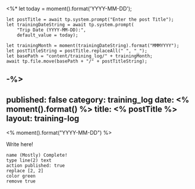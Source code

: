 <%* 
	let today = moment().format('YYYY-MM-DD');

	
	let postTitle = await tp.system.prompt("Enter the post Title");
	let trainingDateString = await tp.system.prompt(
		"Trip Date (YYYY-MM-DD):", 
		default_value = today);
		
	let trainingMonth = moment(trainingDateString).format("MMMYYYY");
	let postTitleString = postTitle.replaceAll(" ", "_");
	let basePath = "content/training_log/" + trainingMonth;
	await tp.file.move(basePath + "/" + postTitleString);
-%>
---
published: false
category: training_log
date: <% moment().format() %>
title: <% postTitle %>
layout: training-log
---


<% moment().format("YYYY-MM-DD") %>


Write here!


```button
name (Mostly) Complete!
type line(2) text
action published: true
replace [2, 2]
color green
remove true
```
